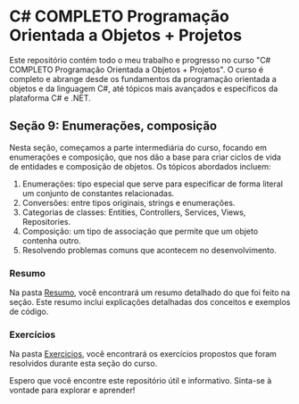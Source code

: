# C# COMPLETO Programação Orientada a Objetos + Projetos

Este repositório contém todo o meu trabalho e progresso no curso "C# COMPLETO Programação Orientada a Objetos + Projetos". O curso é completo e abrange desde os fundamentos da programação orientada a objetos e da linguagem C#, até tópicos mais avançados e específicos da plataforma C# e .NET.

## Seção 9: Enumerações, composição

Nesta seção, começamos a parte intermediária do curso, focando em enumerações e composição, que nos dão a base para criar ciclos de vida de entidades e composição de objetos. Os tópicos abordados incluem:

1. Enumerações: tipo especial que serve para especificar de forma literal um conjunto de constantes relacionadas.
2. Conversões: entre tipos originais, strings e enumerações.
3. Categorias de classes: Entities, Controllers, Services, Views, Repositories.
4. Composição: um tipo de associação que permite que um objeto contenha outro.
5. Resolvendo problemas comuns que acontecem no desenvolvimento.

### Resumo

Na pasta [Resumo](./Resumos/), você encontrará um resumo detalhado do que foi feito na seção. Este resumo inclui explicações detalhadas dos conceitos e exemplos de código.

### Exercícios

Na pasta [Exercicios](./Exercicios/), você encontrará os exercícios propostos que foram resolvidos durante esta seção do curso.

Espero que você encontre este repositório útil e informativo. Sinta-se à vontade para explorar e aprender!
